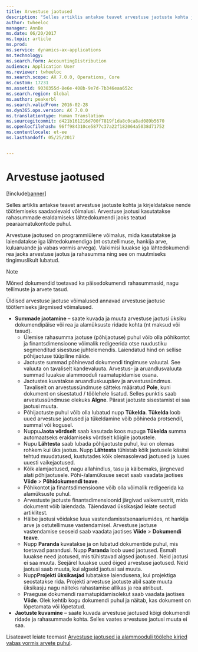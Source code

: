 ```yaml
---
title: Arvestuse jaotused
description: "Selles artiklis antakse teavet arvestuse jaotuste kohta ja kirjeldatakse nende töötlemiseks saadaolevaid võimalusi. Arvestuse jaotusi kasutatakse rahasummade eraldamiseks lähtedokumendi jaoks teatud pearaamatukontode puhul."
author: twheeloc
manager: AnnBe
ms.date: 06/20/2017
ms.topic: article
ms.prod: 
ms.service: dynamics-ax-applications
ms.technology: 
ms.search.form: AccountingDistribution
audience: Application User
ms.reviewer: twheeloc
ms.search.scope: AX 7.0.0, Operations, Core
ms.custom: 17231
ms.assetid: 9030355d-8e6e-408b-9e7d-7b346eaa652c
ms.search.region: Global
ms.author: peakerbl
ms.search.validFrom: 2016-02-28
ms.dyn365.ops.version: AX 7.0.0
ms.translationtype: Human Translation
ms.sourcegitcommit: d421b161216d700f7819f1da8c0ca8ad089b5670
ms.openlocfilehash: 96ff984310ce5877c37a22f182064a5038d71752
ms.contentlocale: et-ee
ms.lasthandoff: 05/25/2017


---
```


# <a name="accounting-distributions"></a>Arvestuse jaotused

[!include[banner](../includes/banner.md)]


Selles artiklis antakse teavet arvestuse jaotuste kohta ja kirjeldatakse nende töötlemiseks saadaolevaid võimalusi. Arvestuse jaotusi kasutatakse rahasummade eraldamiseks lähtedokumendi jaoks teatud pearaamatukontode puhul. 

Arvestuse jaotused on programmiülene võimalus, mida kasutatakse ja laiendatakse iga lähtedokumendiga (nt ostutellimuse, hankija arve, kuluaruande ja vabas vormis arvega). Vaikimisi luuakse iga lähtedokumendi rea jaoks arvestuse jaotus ja rahasumma ning see on muutmiseks tingimuslikult lubatud. 

> [!Note] 
> Mõned dokumendid toetavad ka päisedokumendi rahasummasid, nagu tellimuste ja arvete tasud. 

Üldised arvestuse jaotuse võimalused annavad arvestuse jaotuse töötlemiseks järgmised võimalused.

-   **Summade jaotamine** – saate kuvada ja muuta arvestuse jaotusi üksiku dokumendipäise või rea ja alamüksuste ridade kohta (nt maksud või tasud).
    -   Ülemise rahasumma jaotuse (põhijaotuse) puhul võib olla põhikontot ja finantsdimensioone võimalik redigeerida otse ruudustiku segmenditud sisestuse juhtelemendis. Laiendatud hind on sellise põhijaotuse tüüpiline näide.
    -   Jaotuste summad põhinevad dokumendi tingimuse valuutal. See valuuta on tavaliselt kandevaluuta. Arvestus- ja aruandlusvaluuta summad luuakse alammooduli raamatupidamise osana.
    -   Jaotustes kuvatakse aruandluskuupäev ja arvestussündmus. Tavaliselt on arvestussündmuse sätteks määratud **Pole**, kuni dokument on sisestatud / töölehele lisatud. Selles punktis saab arvestussündmuse olekuks **Algne**. Pärast jaotuste sisestamist ei saa jaotusi muuta.
    -   Põhijaotuste puhul võib olla lubatud nupp **Tükelda**. **Tükelda** loob uued arvestuse jaotused ja tükeldamine võib põhineda protsendil, summal või kogusel.
    -   Nuppu**Jaota võrdselt** saab kasutada koos nupuga **Tükelda** summa automaatseks eraldamiseks võrdselt kõigile jaotustele.
    -   Nupu **Lähtesta** saab lubada põhijaotuste puhul, kui on olemas rohkem kui üks jaotus. Nupp **Lähtesta** tühistab kõik jaotusele käsitsi tehtud muudatused, kustutades kõik olemasolevad jaotused ja luues uuesti vaikejaotused.
    -   Kõik alamjaotused, nagu allahindlus, tasu ja käibemaks, järgnevad alati põhijaotusele. Põhi-/alamüksuse seost saab vaadata jaotises **Viide** &gt; **Põhidokumendi teave**.
    -   Põhikontot ja finantsdimensioone võib olla võimalik redigeerida ka alamüksuste puhul.
    -   Arvestuste jaotuste finantsdimensioonid järgivad vaikemustrit, mida dokument võib laiendada. Täiendavad üksikasjad leiate seotud artiklitest.
    -   Hälbe jaotusi võidakse luua vastendamisstsenaariumides, nt hankija arve ja ostutellimuse vastendamisel. Arvestuse jaotuse vastendamise seoseid saab vaadata jaotises **Viide** &gt; **Dokumendi teave**.
    -   Nupp **Paranda** kuvatakse ja on lubatud dokumentide puhul, mis toetavad parandusi. Nupp **Paranda** loob uued jaotused. Esmalt luuakse need jaotused, mis tühistavad algsed jaotused. Neid jaotusi ei saa muuta. Seejärel luuakse uued õiged arvestuse jaotused. Neid jaotusi saab muuta, kui algseid jaotusi sai muuta.
    -   Nupp**Projekti üksikasjad** lubatakse laiendusena, kui projektiga seostatakse rida. Projekti arvestuse jaotuste abil saate muuta üksikasju nagu näiteks rahastamise allikas ja rea atribuut.
    -   Praeguse dokumendi raamatupidamisolekut saab vaadata jaotises **Viide**. Olek kehtib kogu dokumendi puhul ja näitab, kas dokument on lõpetamata või lõpetatud.
-   **Jaotuste kuvamine** – saate kuvada arvestuse jaotused kõigi dokumendi ridade ja rahasummade kohta. Selles vaates arvestuse jaotusi muuta ei saa.


Lisateavet leiate teemast [Arvestuse jaotused ja alammooduli töölehe kirjed vabas vormis arvete puhul](accounting-distributions-subledger-journal-entries-vendor-invoices.md).



